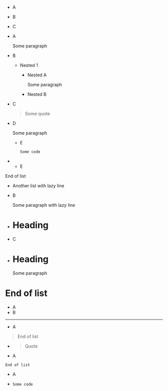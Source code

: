- A
- B
- C


- A

  Some paragraph

- B
  - Nested 1
    - Nested A
      
      Some paragraph
    
    - Nested B

- C

  > Some quote

- D

  Some paragraph
  - E
    ```
    Some code
    ```

- - E

End of list

- Another list
with lazy line

- B

  Some paragraph
  with lazy line

- # Heading
- C
- # Heading
  Some paragraph
# End of list

- A
- B
---
- A
> End of list
- > Quote
- A
```
End of list
```
- A
- ```
  Some code
  ```
